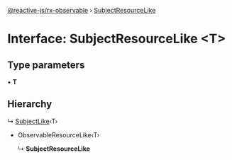[@reactive-js/rx-observable](../README.md) › [SubjectResourceLike](subjectresourcelike.md)

# Interface: SubjectResourceLike <**T**>

## Type parameters

▪ **T**

## Hierarchy

  ↳ [SubjectLike](subjectlike.md)‹T›

* ObservableResourceLike‹T›

  ↳ **SubjectResourceLike**
